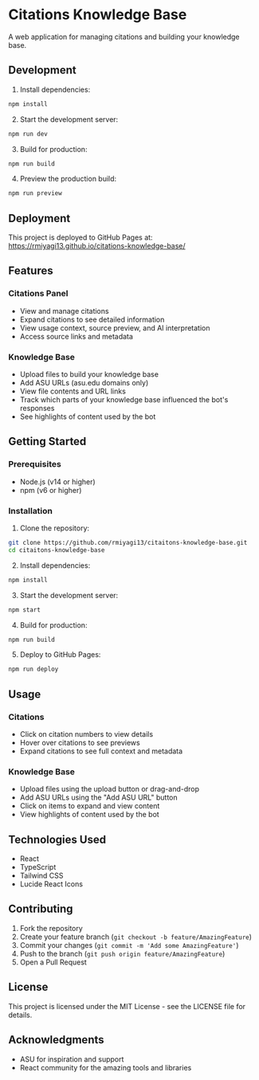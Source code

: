 # Citations Knowledge Base

A web application for managing citations and building your knowledge base.

## Development

1. Install dependencies:
```bash
npm install
```

2. Start the development server:
```bash
npm run dev
```

3. Build for production:
```bash
npm run build
```

4. Preview the production build:
```bash
npm run preview
```

## Deployment

This project is deployed to GitHub Pages at: https://rmiyagi13.github.io/citations-knowledge-base/

## Features

### Citations Panel
- View and manage citations
- Expand citations to see detailed information
- View usage context, source preview, and AI interpretation
- Access source links and metadata

### Knowledge Base
- Upload files to build your knowledge base
- Add ASU URLs (asu.edu domains only)
- View file contents and URL links
- Track which parts of your knowledge base influenced the bot's responses
- See highlights of content used by the bot

## Getting Started

### Prerequisites
- Node.js (v14 or higher)
- npm (v6 or higher)

### Installation

1. Clone the repository:
```bash
git clone https://github.com/rmiyagi13/citaitons-knowledge-base.git
cd citaitons-knowledge-base
```

2. Install dependencies:
```bash
npm install
```

3. Start the development server:
```bash
npm start
```

4. Build for production:
```bash
npm run build
```

5. Deploy to GitHub Pages:
```bash
npm run deploy
```

## Usage

### Citations
- Click on citation numbers to view details
- Hover over citations to see previews
- Expand citations to see full context and metadata

### Knowledge Base
- Upload files using the upload button or drag-and-drop
- Add ASU URLs using the "Add ASU URL" button
- Click on items to expand and view content
- View highlights of content used by the bot

## Technologies Used

- React
- TypeScript
- Tailwind CSS
- Lucide React Icons

## Contributing

1. Fork the repository
2. Create your feature branch (`git checkout -b feature/AmazingFeature`)
3. Commit your changes (`git commit -m 'Add some AmazingFeature'`)
4. Push to the branch (`git push origin feature/AmazingFeature`)
5. Open a Pull Request

## License

This project is licensed under the MIT License - see the LICENSE file for details.

## Acknowledgments

- ASU for inspiration and support
- React community for the amazing tools and libraries 